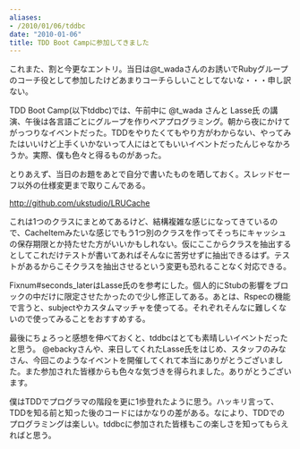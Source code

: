 ```yaml
---
aliases:
- /2010/01/06/tddbc
date: "2010-01-06"
title: TDD Boot Campに参加してきました
---
```

これまた、割と今更なエントリ。当日は@t_wadaさんのお誘いでRubyグループのコーチ役として参加したけどあまりコーチらしいことしてないな・・・申し訳ない。

TDD Boot Camp(以下tddbc)では、午前中に @t_wada さんと Lasse氏 の講演、午後は各言語ごとにグループを作りペアプログラミング。朝から夜にかけてがっつりなイベントだった。TDDをやりたくてもやり方がわからない、やってみたはいいけど上手くいかないって人にはとてもいいイベントだったんじゃなかろうか。実際、僕も色々と得るものがあった。

とりあえず、当日のお題をあとで自分で書いたものを晒しておく。スレッドセーフ以外の仕様変更まで取りこんである。

<a href="http://github.com/ukstudio/LRUCache">http://github.com/ukstudio/LRUCache</a>

これは1つのクラスにまとめてあるけど、結構複雑な感じになってきているので、CacheItemみたいな感じでもう1つ別のクラスを作ってそっちにキャッシュの保存期限とか持たせた方がいいかもしれない。仮にここからクラスを抽出するとしてこれだけテストが書いてあればそんなに苦労せずに抽出できるはず。テストがあるからこそクラスを抽出させるという変更も恐れることなく対応できる。

Fixnum#seconds_laterはLasse氏のを参考にした。個人的にStubの影響をブロックの中だけに限定させたかったので少し修正してある。あとは、Rspecの機能で言うと、subjectやカスタムマッチャを使ってる。それぞれそんなに難しくないので使ってみることをおすすめする。

最後にちょろっと感想を伸べておくと、tddbcはとても素晴しいイベントだったと思う。 @ebackyさんや、来日してくれたLasse氏をはじめ、スタッフのみなさん、今回このようなイベントを開催してくれて本当にありがとうございました。また参加された皆様からも色々な気づきを得られました。ありがとうございます。

僕はTDDでプログラマの階段を更に1歩登れたように思う。ハッキリ言って、TDDを知る前と知った後のコードにはかなりの差がある。なにより、TDDでのプログラミングは楽しい。tddbcに参加された皆様もこの楽しさを知ってもらえればと思う。